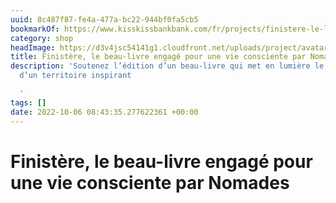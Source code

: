 ```yaml
---
uuid: 8c487f87-fe4a-477a-bc22-944bf0fa5cb5
bookmarkOf: https://www.kisskissbankbank.com/fr/projects/finistere-le-livre
category: shop
headImage: https://d3v4jsc54141g1.cloudfront.net/uploads/project/avatar/267692/cropped_6ed6f6df-acf9-4641-9298-0d041e7185e6.gif
title: Finistère, le beau-livre engagé pour une vie consciente par Nomades
description: 'Soutenez l’édition d’un beau-livre qui met en lumière le visage engagé
  d’un territoire inspirant

  '
tags: []
date: 2022-10-06 08:43:35.277622361 +00:00
---
```

# Finistère, le beau-livre engagé pour une vie consciente par Nomades

